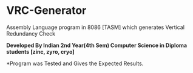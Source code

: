 # VRC-Generator

Assembly Language program in 8086 [TASM] which generates Vertical Redundancy Check

**Developed By Indian 2nd Year(4th Sem) Computer Science in Diploma students [zinc, zyro, cryo]**

*Program was Tested and Gives the Expected Results. 
